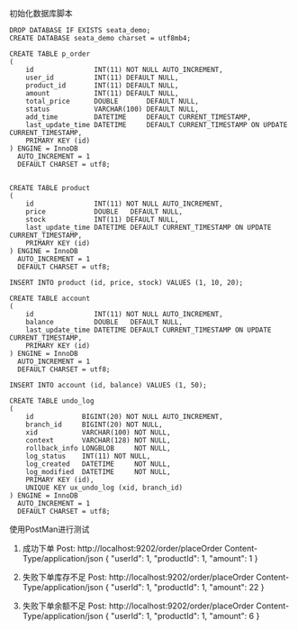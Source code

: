 初始化数据库脚本
``` 
DROP DATABASE IF EXISTS seata_demo;
CREATE DATABASE seata_demo charset = utf8mb4;

CREATE TABLE p_order
(
    id               INT(11) NOT NULL AUTO_INCREMENT,
    user_id          INT(11) DEFAULT NULL,
    product_id       INT(11) DEFAULT NULL,
    amount           INT(11) DEFAULT NULL,
    total_price      DOUBLE       DEFAULT NULL,
    status           VARCHAR(100) DEFAULT NULL,
    add_time         DATETIME     DEFAULT CURRENT_TIMESTAMP,
    last_update_time DATETIME     DEFAULT CURRENT_TIMESTAMP ON UPDATE CURRENT_TIMESTAMP,
    PRIMARY KEY (id)
) ENGINE = InnoDB
  AUTO_INCREMENT = 1
  DEFAULT CHARSET = utf8;


CREATE TABLE product
(
    id               INT(11) NOT NULL AUTO_INCREMENT,
    price            DOUBLE   DEFAULT NULL,
    stock            INT(11) DEFAULT NULL,
    last_update_time DATETIME DEFAULT CURRENT_TIMESTAMP ON UPDATE CURRENT_TIMESTAMP,
    PRIMARY KEY (id)
) ENGINE = InnoDB
  AUTO_INCREMENT = 1
  DEFAULT CHARSET = utf8;

INSERT INTO product (id, price, stock) VALUES (1, 10, 20);

CREATE TABLE account
(
    id               INT(11) NOT NULL AUTO_INCREMENT,
    balance          DOUBLE   DEFAULT NULL,
    last_update_time DATETIME DEFAULT CURRENT_TIMESTAMP ON UPDATE CURRENT_TIMESTAMP,
    PRIMARY KEY (id)
) ENGINE = InnoDB
  AUTO_INCREMENT = 1
  DEFAULT CHARSET = utf8;

INSERT INTO account (id, balance) VALUES (1, 50);

CREATE TABLE undo_log
(
    id            BIGINT(20) NOT NULL AUTO_INCREMENT,
    branch_id     BIGINT(20) NOT NULL,
    xid           VARCHAR(100) NOT NULL,
    context       VARCHAR(128) NOT NULL,
    rollback_info LONGBLOB     NOT NULL,
    log_status    INT(11) NOT NULL,
    log_created   DATETIME     NOT NULL,
    log_modified  DATETIME     NOT NULL,
    PRIMARY KEY (id),
    UNIQUE KEY ux_undo_log (xid, branch_id)
) ENGINE = InnoDB
  AUTO_INCREMENT = 1
  DEFAULT CHARSET = utf8;
```

使用PostMan进行测试
1. 成功下单
Post: http://localhost:9202/order/placeOrder
Content-Type/application/json
{
    "userId": 1,
    "productId": 1,
    "amount": 1
}

2. 失败下单库存不足
Post: http://localhost:9202/order/placeOrder
Content-Type/application/json
{
    "userId": 1,
    "productId": 1,
    "amount": 22
}

3. 失败下单余额不足
Post: http://localhost:9202/order/placeOrder
Content-Type/application/json
{
    "userId": 1,
    "productId": 1,
    "amount": 6
}